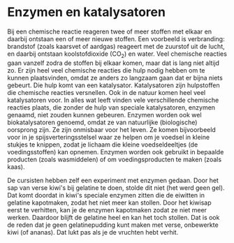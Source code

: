 # Enzymen en katalysatoren
Bij een chemische reactie reageren twee of meer stoffen met elkaar en daarbij ontstaan een of meer nieuwe stoffen. Een voorbeeld is verbranding: brandstof (zoals kaarsvet of aardgas) reageert met de zuurstof uit de lucht, en daarbij ontstaan koolstofdioxide (CO<sub>2</sub>) en water. Veel chemische reacties gaan vanzelf zodra de stoffen bij elkaar komen, maar dat is lang niet altijd zo. Er zijn heel veel chemische reacties die hulp nodig hebben om te kunnen plaatsvinden, omdat ze anders zo langzaam gaan dat er bijna niets gebeurt. Die hulp komt van een katalysator. Katalysatoren zijn hulpstoffen die chemische reacties versnellen. Ook in de natuur komen heel veel katalysatoren voor. In alles wat leeft vinden vele verschillende chemische reacties plaats, die zonder de hulp van speciale katalysatoren, enzymen genaamd, niet zouden kunnen gebeuren. Enzymen worden ook wel biokatalysatoren genoemd, omdat ze van natuurlijke (biologische) oorsprong zijn. Ze zijn onmisbaar voor het leven. Ze komen bijvoorbeeld voor in je spijsverteringsstelsel waar ze helpen om je voedsel in kleine stukjes te knippen, zodat je lichaam die kleine voedseldeeltjes (de voedingsstoffen) kan opnemen. Enzymen worden ook gebruikt in bepaalde producten (zoals wasmiddelen) of om voedingsproducten te maken (zoals kaas).

De cursisten hebben zelf een experiment met enzymen gedaan. Door het sap van verse kiwi's bij gelatine te doen, stolde dit niet (het werd geen gel). Dat komt doordat in kiwi's speciale enzymen zitten die de eiwitten in gelatine kapotmaken, zodat het niet meer kan stollen. Door het kiwisap eerst te verhitten, kan je de enzymen kapotmaken zodat ze niet meer werken. Daardoor blijft de gelatine heel en kan het toch stollen. Dat is ook de reden dat je geen gelatinepudding kunt maken met verse, onbewerkte kiwi (of ananas). Dat lukt pas als je de vruchten hebt verhit.
